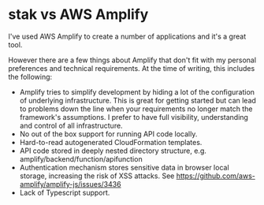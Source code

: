 # stak vs AWS Amplify

I've used AWS Amplify to create a number of applications and it's a great tool. 

However there are a few things about Amplify that don't fit with my personal preferences and technical requirements. At the time of writing, this includes the following:

- Amplify tries to simplify development by hiding a lot of the configuration of underlying infrastructure. This is great for getting started but can lead to problems down the line when your requirements no longer match the framework's assumptions. I prefer to have full visibility, understanding and control of all infrastructure.
- No out of the box support for running API code locally.
- Hard-to-read autogenerated CloudFormation templates.
- API code stored in deeply nested directory structure, e.g. amplify/backend/function/apifunction
- Authentication mechanism stores sensitive data in browser local storage, increasing the risk of XSS attacks. See https://github.com/aws-amplify/amplify-js/issues/3436
- Lack of Typescript support.